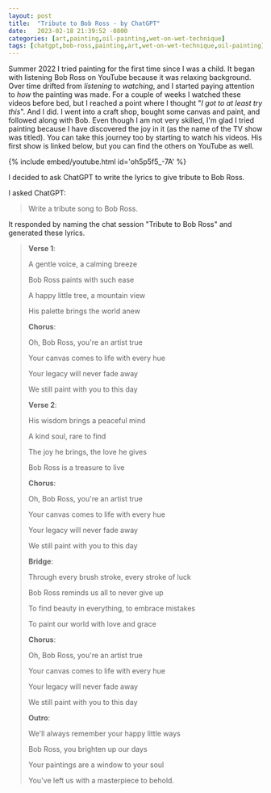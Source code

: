 ```yaml
---
layout: post
title:  "Tribute to Bob Ross - by ChatGPT"
date:   2023-02-18 21:39:52 -0800
categories: [art,painting,oil-painting,wet-on-wet-technique]
tags: [chatgpt,bob-ross,painting,art,wet-on-wet-technique,oil-painting]
---
```


Summer 2022 I tried painting for the first time since I was a child. It began with listening Bob Ross on YouTube because it was relaxing background. Over time drifted from *listening* to *watching*, and I started paying attention to *how* the painting was made. For a couple of weeks I watched these videos before bed, but I reached a point where I thought "*I got to at least try this*". And I did. I went into a craft shop, bought some canvas and paint, and followed along with Bob. Even though I am not very skilled, I'm glad I tried painting because I have discovered the joy in it (as the name of the TV show was titled). You can take this journey too by starting to watch his videos. His first show is linked below, but you can find the others on YouTube as well.

{% include embed/youtube.html id='oh5p5f5_-7A' %}

I decided to ask ChatGPT to write the lyrics to give tribute to Bob Ross.

I asked ChatGPT:
> Write a tribute song to Bob Ross.

It responded by naming the chat session "Tribute to Bob Ross" and generated these lyrics.

> **Verse 1**:
>
> A gentle voice, a calming breeze
>
> Bob Ross paints with such ease
>
> A happy little tree, a mountain view
>
> His palette brings the world anew
>
> **Chorus**:
>
> Oh, Bob Ross, you're an artist true
>
> Your canvas comes to life with every hue
>
> Your legacy will never fade away
>
> We still paint with you to this day
>
> **Verse 2**:
>
> His wisdom brings a peaceful mind
>
> A kind soul, rare to find
>
> The joy he brings, the love he gives
>
> Bob Ross is a treasure to live
>
> **Chorus**:
>
> Oh, Bob Ross, you're an artist true
>
> Your canvas comes to life with every hue
>
> Your legacy will never fade away
>
> We still paint with you to this day
>
> **Bridge**:
>
> Through every brush stroke, every stroke of luck
>
> Bob Ross reminds us all to never give up
>
> To find beauty in everything, to embrace mistakes
>
> To paint our world with love and grace
> 
> **Chorus**:
>
> Oh, Bob Ross, you're an artist true
>
> Your canvas comes to life with every hue
>
> Your legacy will never fade away
>
> We still paint with you to this day
>
> **Outro**:
>
> We'll always remember your happy little ways
>
> Bob Ross, you brighten up our days
>
> Your paintings are a window to your soul
>
> You've left us with a masterpiece to behold.

